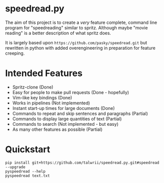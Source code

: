 # speedread.py

The aim of this project is to create a *very* feature complete, command line
program for "speedreading" similar to spritz. Although maybe "movie reading"
is a better description of what spritz does.

It is largely based upon `https://github.com/pasky/speedread.git`
but rewritten in python with added overengineering
in preparation for feature creeping.

# Intended Features

* Spritz-clone (Done)
* Easy for people to make pull requests (Done - hopefully)
* Vim-like key bindings (Done)
* Works in pipelines (Not implemented)
* Instant start-up times for large documents (Done)
* Commands to repeat and skip sentences and paragraphs (Partial)
* Commands to display large quantities of text (Partial)
* Commands to search (Not implemented - but easy)
* As many other features as possible (Partial)

# Quickstart

    pip install git+https://github.com/talwrii/speedread.py.git#speedread --upgrade
    pyspeedread --help
    pyspeedread text.txt
